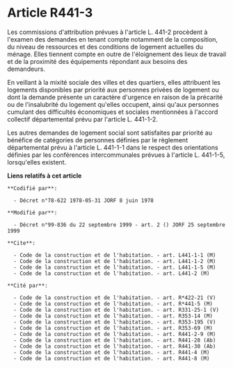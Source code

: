 # Article R441-3

Les commissions d'attribution prévues à l'article L. 441-2 procèdent à l'examen des demandes en tenant compte notamment de la
composition, du niveau de ressources et des conditions de logement actuelles du ménage. Elles tiennent compte en outre de
l'éloignement des lieux de travail et de la proximité des équipements répondant aux besoins des demandeurs.

En veillant à la mixité sociale des villes et des quartiers, elles attribuent les logements disponibles par priorité aux
personnes privées de logement ou dont la demande présente un caractère d'urgence en raison de la précarité ou de
l'insalubrité du logement qu'elles occupent, ainsi qu'aux personnes cumulant des difficultés économiques et sociales
mentionnées à l'accord collectif départemental prévu par l'article L. 441-1-2.

Les autres demandes de logement social sont satisfaites par priorité au bénéfice de catégories de personnes définies par le
règlement départemental prévu à l'article L. 441-1-1 dans le respect des orientations définies par les conférences
intercommunales prévues à l'article L. 441-1-5, lorsqu'elles existent.

**Liens relatifs à cet article**

	**Codifié par**:

	  - Décret n°78-622 1978-05-31 JORF 8 juin 1978

	**Modifié par**:

	  - Décret n°99-836 du 22 septembre 1999 - art. 2 () JORF 25 septembre 1999

	**Cite**:

	  - Code de la construction et de l'habitation. - art. L441-1-1 (M)
	  - Code de la construction et de l'habitation. - art. L441-1-2 (M)
	  - Code de la construction et de l'habitation. - art. L441-1-5 (M)
	  - Code de la construction et de l'habitation. - art. L441-2 (M)

	**Cité par**:

	  - Code de la construction et de l'habitation. - art. R*422-21 (V)
	  - Code de la construction et de l'habitation. - art. R*441-5 (M)
	  - Code de la construction et de l'habitation. - art. R331-25-1 (V)
	  - Code de la construction et de l'habitation. - art. R353-14 (M)
	  - Code de la construction et de l'habitation. - art. R353-195 (V)
	  - Code de la construction et de l'habitation. - art. R353-69 (M)
	  - Code de la construction et de l'habitation. - art. R441-2-9 (M)
	  - Code de la construction et de l'habitation. - art. R441-28 (Ab)
	  - Code de la construction et de l'habitation. - art. R441-30 (Ab)
	  - Code de la construction et de l'habitation. - art. R441-4 (M)
	  - Code de la construction et de l'habitation. - art. R441-8 (M)
